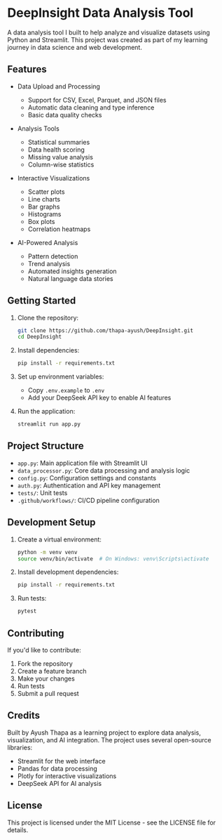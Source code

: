 # DeepInsight Data Analysis Tool

A data analysis tool I built to help analyze and visualize datasets using Python and Streamlit. This project was created as part of my learning journey in data science and web development.

## Features

- Data Upload and Processing

  - Support for CSV, Excel, Parquet, and JSON files
  - Automatic data cleaning and type inference
  - Basic data quality checks

- Analysis Tools

  - Statistical summaries
  - Data health scoring
  - Missing value analysis
  - Column-wise statistics

- Interactive Visualizations

  - Scatter plots
  - Line charts
  - Bar graphs
  - Histograms
  - Box plots
  - Correlation heatmaps

- AI-Powered Analysis
  - Pattern detection
  - Trend analysis
  - Automated insights generation
  - Natural language data stories

## Getting Started

1. Clone the repository:

   ```bash
   git clone https://github.com/thapa-ayush/DeepInsight.git
   cd DeepInsight
   ```

2. Install dependencies:

   ```bash
   pip install -r requirements.txt
   ```

3. Set up environment variables:

   - Copy `.env.example` to `.env`
   - Add your DeepSeek API key to enable AI features

4. Run the application:
   ```bash
   streamlit run app.py
   ```

## Project Structure

- `app.py`: Main application file with Streamlit UI
- `data_processor.py`: Core data processing and analysis logic
- `config.py`: Configuration settings and constants
- `auth.py`: Authentication and API key management
- `tests/`: Unit tests
- `.github/workflows/`: CI/CD pipeline configuration

## Development Setup

1. Create a virtual environment:

   ```bash
   python -m venv venv
   source venv/bin/activate  # On Windows: venv\Scripts\activate
   ```

2. Install development dependencies:

   ```bash
   pip install -r requirements.txt
   ```

3. Run tests:
   ```bash
   pytest
   ```

## Contributing

If you'd like to contribute:

1. Fork the repository
2. Create a feature branch
3. Make your changes
4. Run tests
5. Submit a pull request

## Credits

Built by Ayush Thapa as a learning project to explore data analysis, visualization, and AI integration. The project uses several open-source libraries:

- Streamlit for the web interface
- Pandas for data processing
- Plotly for interactive visualizations
- DeepSeek API for AI analysis

## License

This project is licensed under the MIT License - see the LICENSE file for details.
